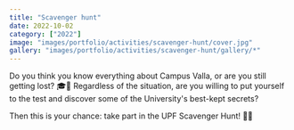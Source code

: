 ```yaml
---
title: "Scavenger hunt"
date: 2022-10-02
category: ["2022"]
image: "images/portfolio/activities/scavenger-hunt/cover.jpg"
gallery: "images/portfolio/activities/scavenger-hunt/gallery/*"
---
```

Do you think you know everything about Campus Valla, or are you still getting lost? 🎓🏫
Regardless of the situation, are you willing to put yourself to the test and discover some of the University's best-kept secrets?

Then this is your chance: take part in the UPF Scavenger Hunt! 🏴‍☠️